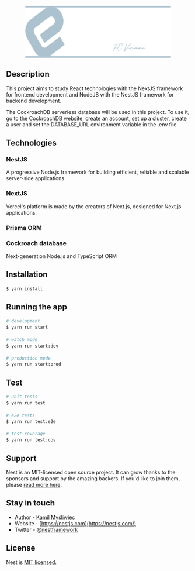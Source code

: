 <p align="center">
  <img src="https://github.com/fcvicari/eshop-pet/blob/main/epetweb/public/logo.png" width="400" alt="eShop Logo" />
</p>

## Description

This project aims to study React technologies with the NextJS framework for frontend development and NodeJS with the NestJS framework for backend development.

The CockroachDB serverless database will be used in this project. To use it, go to the <a href="https://www.cockroachlabs.com/" target="blank">CockroachDB</a> website, create an account, set up a cluster, create a user and set the DATABASE_URL environment variable in the .env file.

## Technologies

### NestJS
A progressive Node.js framework for building efficient, reliable and scalable server-side applications.

### NextJS
Vercel's platform is made by the creators of Next.js, designed for Next.js applications.

### Prisma ORM

### Cockroach database
Next-generation Node.js and TypeScript ORM


## Installation

```bash
$ yarn install
```

## Running the app

```bash
# development
$ yarn run start

# watch mode
$ yarn run start:dev

# production mode
$ yarn run start:prod
```

## Test

```bash
# unit tests
$ yarn run test

# e2e tests
$ yarn run test:e2e

# test coverage
$ yarn run test:cov
```

## Support

Nest is an MIT-licensed open source project. It can grow thanks to the sponsors and support by the amazing backers. If you'd like to join them, please [read more here](https://docs.nestjs.com/support).

## Stay in touch

- Author - [Kamil Myśliwiec](https://kamilmysliwiec.com)
- Website - [https://nestjs.com](https://nestjs.com/)
- Twitter - [@nestframework](https://twitter.com/nestframework)

## License

Nest is [MIT licensed](LICENSE).
